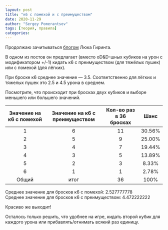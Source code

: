 ```yaml
---
layout: post
title: "к6 c помехой и с преимуществом"
date: 2020-11-29
author: "Sergey Pomerantsev"
tags: [теория, правила]
categories:
---
```


Продолжаю зачитываться [блогом](lukegearing.blot.im/) Люка Гиринга.

В одном из постов он предлагает (вместо oD&D-шных кубиков на урон с модификатором +/-1) кидать к6 с преимуществом (для тяжёлых пушек) или с помехой (для лёгких).

При броске к6 среднее значение — 3.5. Соответственно для лёгких и тяжелых пушек это 2.5 и 4.5 урона в среднем.

Посмотрите, что происходит при бросках двух кубиков и выборе меньшего или большего значений.

| Значение на к6 с помехой | Значение на к6 с преимуществом | Кол-во раз в 36 бросках | Шанс |
|:--:|:--:|:--:|:--:|
| 1 | 6 | 11 | 30.56% |
| 2 | 5 | 9 | 25.00% |
| 3 | 4 | 7 | 19.44% |
| 4 | 3 | 5 | 13.89% |
| 5 | 2 | 3 | 8.33% |
| 6 | 1 | 1 | 2.78% |
| Общий | итог | 36 | 100% |

Среднее значение для бросков к6 с помехой: 2.527777778  
Среднее значение для бросков к6 с преимуществом: 4.472222222

Красиво же выходит!

Осталось только решить, что удобнее на игре, кидать второй кубик для каждого урона или прибавлять/отнимать всякий раз единицу.
